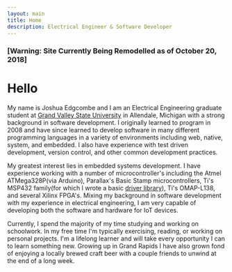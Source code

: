 ```yaml
---
layout: main
title: Home
description: Electrical Engineer & Software Developer
---
```


### [Warning: Site Currently Being Remodelled as of October 20, 2018]

# Hello

My name is Joshua Edgcombe and I am an Electrical Engineering graduate student at [Grand Valley State University](http://www.gvsu.edu/) in Allendale, Michigan with a strong background in software development. I originally learned to program in 2008 and have since learned to develop software in many different programming languages in a variety of environments including web, native, system, and embedded. I also have experience with test driven development, version control, and other common development practices.

My greatest interest lies in embedded systems development. I have experience working with a number of microcontroller's including the Atmel ATMega328P(via Arduino), Parallax's Basic Stamp microcontrollers, Ti's MSP432 family(for which I wrote a basic [driver library](https://github.com/midimaster21b/MSP432_DriverLibrary)), Ti's OMAP-L138, and several Xilinx FPGA's. Mixing my background in software development with my experience in electrical engineering, I am very capable of developing both the software and hardware for IoT devices.

Currently, I spend the majority of my time studying and working on schoolwork. In my free time I'm typically exercising, reading, or working on personal projects. I'm a lifelong learner and will take every opportunity I can to learn something new. Growing up in Grand Rapids I have also grown fond of enjoying a locally brewed craft beer with a couple friends to unwind at the end of a long week.
